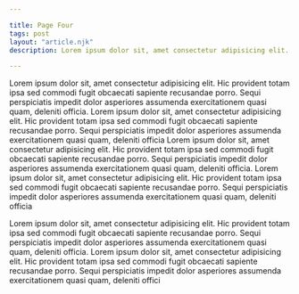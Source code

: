 ```yaml
---

title: Page Four
tags: post
layout: "article.njk"
description: Lorem ipsum dolor sit, amet consectetur adipisicing elit. Hic provident totam ipsa sed commodi fugit obcaecati sapiente recusandae porro. 

---
```



Lorem ipsum dolor sit, amet consectetur adipisicing elit. Hic provident totam ipsa sed commodi fugit obcaecati sapiente recusandae porro. Sequi perspiciatis impedit dolor asperiores assumenda exercitationem quasi quam, deleniti officia. Lorem ipsum dolor sit, amet consectetur adipisicing elit. Hic provident totam ipsa sed commodi fugit obcaecati sapiente recusandae porro. Sequi perspiciatis impedit dolor asperiores assumenda exercitationem quasi quam, deleniti officia
Lorem ipsum dolor sit, amet consectetur adipisicing elit. Hic provident totam ipsa sed commodi fugit obcaecati sapiente recusandae porro. Sequi perspiciatis impedit dolor asperiores assumenda exercitationem quasi quam, deleniti officia. Lorem ipsum dolor sit, amet consectetur adipisicing elit. Hic provident totam ipsa sed commodi fugit obcaecati sapiente recusandae porro. Sequi perspiciatis impedit dolor asperiores assumenda exercitationem quasi quam, deleniti officia

Lorem ipsum dolor sit, amet consectetur adipisicing elit. Hic provident totam ipsa sed commodi fugit obcaecati sapiente recusandae porro. Sequi perspiciatis impedit dolor asperiores assumenda exercitationem quasi quam, deleniti officia. Lorem ipsum dolor sit, amet consectetur adipisicing elit. Hic provident totam ipsa sed commodi fugit obcaecati sapiente recusandae porro. Sequi perspiciatis impedit dolor asperiores assumenda exercitationem quasi quam, deleniti offici
